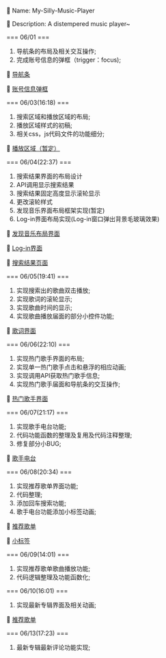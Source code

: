 
🐶 Name: My-Silly-Music-Player

🐶 Description: A distempered music player~


=== 06/01 ===

1. 导航条的布局及相关交互操作;
2. 完成账号信息的弹框（trigger：focus);

🌄 [导航条](http://119.23.201.7/img/resume/%E5%AF%BC%E8%88%AA%E6%9D%A1.png)

🌄 [账号信息弹框](http://119.23.201.7/img/resume/%E8%B4%A6%E5%8F%B7%E4%BF%A1%E6%81%AF%E5%BC%B9%E7%AA%97.png)

=== 06/03(16:18) ===

1. 搜索区域和播放区域的布局;
2. 播放区域样式的初稿;
3. 相关css，js代码文件的功能细分;

🌄 [播放区域（暂定）](http://119.23.201.7/img/resume/%E6%92%AD%E6%94%BE%E5%8C%BA%E5%9F%9F.png)

=== 06/04(22:37) ===
1. 搜索结果界面的布局设计
2. API调用显示搜索结果
3. 搜索结果固定高度显示滚轮显示
4. 更改滚轮样式
5. 发现音乐界面布局框架实现(暂定)
6. Log-in界面布局实现(Log-in窗口弹出背景毛玻璃效果)

🌄 [发现音乐布局界面](http://119.23.201.7/img/resume/%E5%8F%91%E7%8E%B0%E9%9F%B3%E4%B9%90%E5%B8%83%E5%B1%80%E7%95%8C%E9%9D%A2.png)

🌄 [Log-in界面](http://119.23.201.7/img/resume/log-in%E7%95%8C%E9%9D%A2.png)

🌄 [搜索结果页面](http://119.23.201.7/img/resume/%E6%90%9C%E7%B4%A2%E7%BB%93%E6%9E%9C%E7%95%8C%E9%9D%A2.png)

=== 06/05(19:41) ===

1. 实现搜索出的歌曲双击播放;
2. 实现歌词的滚轮显示;
3. 实现歌曲时间的显示;
4. 实现歌曲播放届面的部分小控件功能;

🌄 [歌词界面](http://119.23.201.7/img/resume/%E6%AD%8C%E8%AF%8D%E5%B1%8A%E9%9D%A2.png)

=== 06/06(22:10) ===

1. 实现热门歌手界面的布局;
2. 实现单一热门歌手点击和悬浮的相应动画;
3. 实现调用API获取热门歌手信息;
4. 实现热门歌手届面和导航条的交互操作;

🌄 [热门歌手界面](http://119.23.201.7/img/resume/%E7%83%AD%E9%97%A8%E6%AD%8C%E6%89%8B%E5%B1%8A%E9%9D%A2.png)

=== 06/07(21:17) ===

1. 实现歌手电台功能;
2. 代码功能函数的整理及复用及代码注释整理;
3. 修复部分小BUG;

🌄 [歌手电台](http://119.23.201.7/img/resume/%E6%AD%8C%E6%89%8B%E7%94%B5%E5%8F%B0.png)

=== 06/08(20:34) ===

1. 实现推荐歌单界面功能;
2. 代码整理;
3. 添加回车搜索功能;
4. 歌手电台功能添加小标签动画;

🌄 [推荐歌单](http://119.23.201.7/img/resume/%E6%8E%A8%E8%8D%90%E6%AD%8C%E5%8D%95.png)

🌄 [小标签](http://119.23.201.7/img/resume/%E5%B0%8F%E6%A0%87%E7%AD%BE.png)

=== 06/09(14:01) ===

1. 实现推荐歌单歌曲播放功能;
2. 代码逻辑整理及功能函数化;

=== 06/10(16:01) ===

1. 实现最新专辑界面及相关动画;

🌄 [推荐歌单](http://119.23.201.7/img/resume/%E6%96%B0%E4%B8%93%E8%BE%91%E7%95%8C%E9%9D%A2.png)

=== 06/13(17:23) ===

1. 最新专辑最新评论功能实现;
